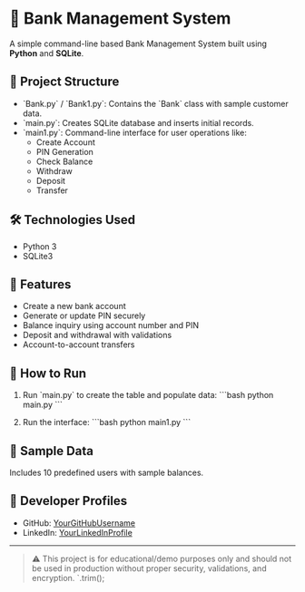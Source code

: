 # 🏦 Bank Management System 
A simple command-line based Bank Management System built using **Python** and **SQLite**.

## 📂 Project Structure

- \`Bank.py\` / \`Bank1.py\`: Contains the \`Bank\` class with sample customer data.
- \`main.py\`: Creates SQLite database and inserts initial records.
- \`main1.py\`: Command-line interface for user operations like:
  - Create Account
  - PIN Generation
  - Check Balance
  - Withdraw
  - Deposit
  - Transfer

## 🛠 Technologies Used

- Python 3
- SQLite3

## 📌 Features

- Create a new bank account
- Generate or update PIN securely
- Balance inquiry using account number and PIN
- Deposit and withdrawal with validations
- Account-to-account transfers

## 🧪 How to Run

1. Run \`main.py\` to create the table and populate data:
   \`\`\`bash
   python main.py
   \`\`\`

2. Run the interface:
   \`\`\`bash
   python main1.py
   \`\`\`

## 🧠 Sample Data

Includes 10 predefined users with sample balances.

## 🔗 Developer Profiles

- GitHub: [YourGitHubUsername](https://github.com/SaiKumarchinna19)
- LinkedIn: [YourLinkedInProfile](https://www.linkedin.com/in/saikumar-bodepelly-9037b3243)

---

> ⚠️ This project is for educational/demo purposes only and should not be used in production without proper security, validations, and encryption.
      `.trim();

   
</body>
</html>

